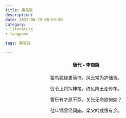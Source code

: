 ```yaml
---
title: 筹笔驿
description:
date: 2022-06-29 00:00:00
category:
- literature
- tangpoem

tags: 筹笔驿

---
```


<div id="poem-author">
唐代 • 李商隐
</div>
<div id="poem-body">
<p class="poem-paragraph">猿鸟犹疑畏简书，风云常为护储胥。</p>
<p class="poem-paragraph">徒令上将挥神笔，终见降王走传车。</p>
<p class="poem-paragraph">管乐有才原不忝，关张无命欲何如？</p>
<p class="poem-paragraph">他年锦里经祠庙，梁父吟成恨有余。</p>

</div>

<style>

#poem-author {
    width: 100%;
    text-align: center;
    margin: 20px 0;
    font-weight: bold;
}
#poem-body {
    width: 100%;
    text-align: center;
}
.poem-paragraph {
    font-family: "仿宋"
}

</style>